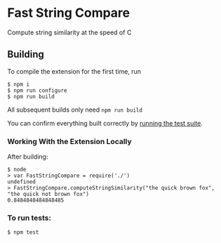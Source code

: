 # Fast String Compare

Compute string similarity at the speed of C

## Building

To compile the extension for the first time, run

```
$ npm i
$ npm run configure
$ npm run build
```

All subsequent builds only need `npm run build`

You can confirm everything built correctly by [running the test suite](#to-run-tests).

### Working With the Extension Locally

After building:

```node
$ node
> var FastStringCompare = require('./')
undefined
> FastStringCompare.computeStringSimilarity("the quick brown fox", "the quick not brown fox")
0.8484848484848485
```

### To run tests:

```
$ npm test
```
